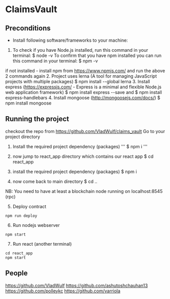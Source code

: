 # ClaimsVault

## Preconditions
* Install following software/frameworks to your machine:

1. To check if you have Node.js installed, run this command in your terminal:
  $ node -v
  To confirm that you have npm installed you can run this command in your terminal:
  $ npm -v

  if not installed - install npm from https://www.npmjs.com/ and run the above 2 commands again
2. Project uses lerna (A tool for managing JavaScript projects with multiple packages)
  $ npm install --global lerna
3. Install express (https://expressjs.com/ - Express is a minimal and flexible Node.js web application framework)
  $ npm install express --save
  and
  $ npm install express-handlebars
4. Install mongoose (http://mongoosejs.com/docs/)
  $ npm install mongoose

## Running the project

checkout the repo from https://github.com/VladWulf/claims_vault
Go to your project directory
1. Install the required project dependency (packages)
'''
$ npm i
'''
2. now jump to react_app directory which contains our react app
$ cd react_app

3. install the required project dependency (packages)
$ npm i

4. now come back to main directory
$ cd ..

NB: You need to have at least a blockchain node running on localhost:8545 (rpc)

5.  Deploy contract
```
npm run deploy

```
6. Run nodejs webserver

```
npm start
```
7. Run react (another terminal)
```
cd react_app
npm start
```

## People 
https://github.com/VladWulf
https://github.com/ashutoshchauhan13
https://github.com/polleykc
https://github.com/varriola
